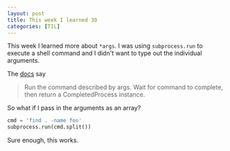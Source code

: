 ```yaml
---
layout: post
title: This week I learned 30
categories: [TIL]
---
```



This week I learned more about `*args`.  I was using `subprocess.run` to execute a shell command and I didn't want to type out the individual arguments. 

The [docs](https://docs.python.org/3/library/subprocess.html#subprocess.run) say
> Run the command described by args. Wait for command to complete, then return a CompletedProcess instance.

So what if I pass in the arguments as an array?

```python
cmd = 'find . -name foo'
subprocess.run(cmd.split())
```

Sure enough, this works.